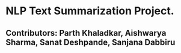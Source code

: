 # NLP Text Summarization Project.

## Contributors: Parth Khaladkar, Aishwarya Sharma, Sanat Deshpande, Sanjana Dabbiru